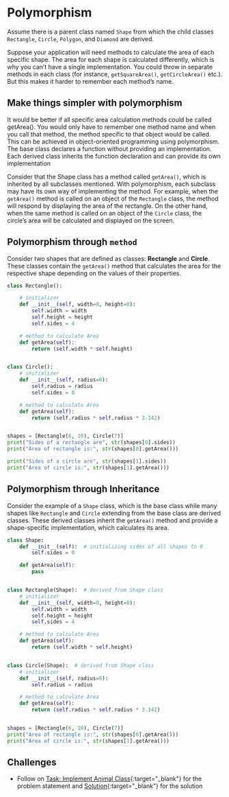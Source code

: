 # Polymorphism

Assume there is a parent class named `Shape` from which the child classes `Rectangle`, `Circle`, `Polygon`, and `Diamond` are derived.

Suppose your application will need methods to calculate the area of each specific shape. The area for each shape is calculated differently, which is why you can’t have a single implementation. You could throw in separate methods in each class (for instance, `getSquareArea()`, `getCircleArea()` etc.). But this makes it harder to remember each method’s name.

## Make things simpler with polymorphism

It would be better if all specific area calculation methods could be called getArea(). You would only have to remember one method name and when you call that method, the method specific to that object would be called. This can be achieved in object-oriented programming using polymorphism. The base class declares a function without providing an implementation. Each derived class inherits the function declaration and can provide its own implementation

Consider that the Shape class has a method called `getArea()`, which is inherited by all subclasses mentioned. With polymorphism, each subclass may have its own way of implementing the method. For example, when the `getArea()` method is called on an object of the `Rectangle` class, the method will respond by displaying the area of the rectangle. On the other hand, when the same method is called on an object of the `Circle` class, the circle’s area will be calculated and displayed on the screen.

## Polymorphism through `method`

Consider two shapes that are defined as classes: **Rectangle** and **Circle**. These classes contain the `getArea()` method that calculates the area for the respective shape depending on the values of their properties.

```python
class Rectangle():

    # initializer
    def __init__(self, width=0, height=0):
        self.width = width
        self.height = height
        self.sides = 4

    # method to calculate Area
    def getArea(self):
        return (self.width * self.height)


class Circle():
    # initializer
    def __init__(self, radius=0):
        self.radius = radius
        self.sides = 0

    # method to calculate Area
    def getArea(self):
        return (self.radius * self.radius * 3.142)


shapes = [Rectangle(6, 10), Circle(7)]
print("Sides of a rectangle are", str(shapes[0].sides))
print("Area of rectangle is:", str(shapes[0].getArea()))

print("Sides of a circle are", str(shapes[1].sides))
print("Area of circle is:", str(shapes[1].getArea()))
```

## Polymorphism through Inheritance

Consider the example of a `Shape` class, which is the base class while many shapes like `Rectangle` and `Circle` extending from the base class are derived classes. These derived classes inherit the `getArea()` method and provide a shape-specific implementation, which calculates its area.

```python
class Shape:
    def __init__(self):  # initializing sides of all shapes to 0
        self.sides = 0

    def getArea(self):
        pass


class Rectangle(Shape):  # derived from Shape class
    # initializer
    def __init__(self, width=0, height=0):
        self.width = width
        self.height = height
        self.sides = 4

    # method to calculate Area
    def getArea(self):
        return (self.width * self.height)


class Circle(Shape):  # derived from Shape class
    # initializer
    def __init__(self, radius=0):
        self.radius = radius

    # method to calculate Area
    def getArea(self):
        return (self.radius * self.radius * 3.142)


shapes = [Rectangle(6, 10), Circle(7)]
print("Area of rectangle is:", str(shapes[0].getArea()))
print("Area of circle is:", str(shapes[1].getArea()))
```

## Challenges

- Follow on [Task: Implement Animal Class](task.py){:target="\_blank"} for the problem statement and [Solution](solution.py){:target="\_blank"} for the solution

